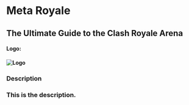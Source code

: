 # Meta Royale
## The Ultimate Guide to the Clash Royale Arena

#### Logo:
#### ![Logo](https://github.com/banonok11/WDProjRubidiumOcampoViray/blob/main/images/logo.png)
### Description
### This is the description.
